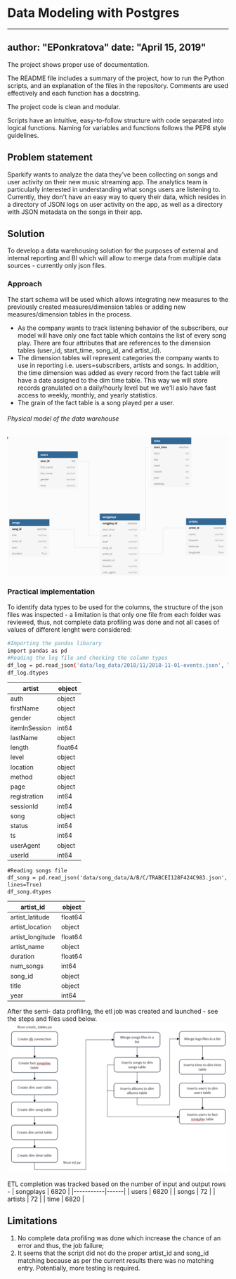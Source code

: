 # Data Modeling with Postgres
---
author: "EPonkratova"
date: "April 15, 2019"
---
The project shows proper use of documentation.

The README file includes a summary of the project, how to run the Python scripts, and an explanation of the files in the repository. Comments are used effectively and each function has a docstring.

The project code is clean and modular.

Scripts have an intuitive, easy-to-follow structure with code separated into logical functions. Naming for variables and functions follows the PEP8 style guidelines.


## Problem statement
Sparkify wants to analyze the data they've been collecting on songs and user activity on their new music streaming app. The analytics team is particularly interested in understanding what songs users are listening to. Currently, they don't have an easy way to query their data, which resides in a directory of JSON logs on user activity on the app, as well as a directory with JSON metadata on the songs in their app.

## Solution
To develop a data warehousing solution for the purposes of external and internal reporting and BI which will allow to merge data from multiple data sources - currently only json files.

### Approach
The start schema will be used which allows integrating new measures to the previously created measures/dimension tables or adding new measures/dimension tables in the process. 
  - As the company wants to track listening behavior of the subscribers, our model will have only one fact table which contains the list of every song play. There are four attributes that are references to the dimension tables (user_id, start_time, song_id, and artist_id).
  -  The dimension tables will represent categories the company wants to use in reporting i.e. users=subscribers, artists and songs. In addition, the time dimension was added as every record from the fact table will have a date assigned to the dim time table. This way we will store records granulated on a daily/hourly level but we we'll aslo have fast access to weekly, monthly, and yearly statistics.
  - The grain of the fact table is a song played per a user.
###### Physical model of the data warehouse 
![Physial model](https://github.com/eponkratova/data_modeling_with_postgres/blob/master/pics/screenshot.png)

### Practical implementation
To identify data types to be used for the columns, the structure of the json files was inspected - a limitation is that only one file from each folder was reviewed, thus, not complete data profiling was done and not all cases of values of different lenght were considered:
```sh
#Importing the pandas libarary
import pandas as pd
#Reading the log file and checking the column types
df_log = pd.read_json('data/log_data/2018/11/2018-11-01-events.json', lines=True)
df_log.dtypes
```
| artist        | object  |
|---------------|---------|
| auth          | object  |
| firstName     | object  |
| gender        | object  |
| itemInSession | int64   |
| lastName      | object  |
| length        | float64 |
| level         | object  |
| location      | object  |
| method        | object  |
| page          | object  |
| registration  | int64   |
| sessionId     | int64   |
| song          | object  |
| status        | int64   |
| ts            | int64   |
| userAgent     | object  |
| userId        | int64   |

```
#Reading songs file
df_song = pd.read_json('data/song_data/A/B/C/TRABCEI128F424C983.json', lines=True)
df_song.dtypes
```
| artist_id        | object  |
|------------------|---------|
| artist_latitude  | float64 |
| artist_location  | object  |
| artist_longitude | float64 |
| artist_name      | object  |
| duration         | float64 |
| num_songs        | int64   |
| song_id          | object  |
| title            | object  |
| year             | int64   |

After the semi- data profiling, the etl job was created and launched - see the steps and files used below.
![Process](https://github.com/eponkratova/data_modeling_with_postgres/blob/master/pics/screenshot2.png)

ETL completion was tracked based on the number of input and output rows -
| songplays | 6820 |
|-----------|------|
| users     | 6820 |
| songs     | 72   |
| artists   | 72   |
| time      | 6820 |

## Limitations
1. No complete data profiling was done which increase the chance of an error and thus, the job failure;
3. It seems that the script did not do the proper artist_id and song_id matching because as per the current results there was no matching entry. Potentially, more testing is required.
